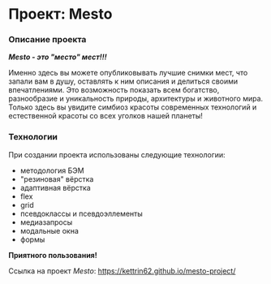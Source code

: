 # Проект: Mesto

### Описание проекта

***Mesto - это "место" мест!!!***

Именно здесь вы можете опубликовывать лучшие снимки мест, что запали вам в душу, оставлять к ним описания и делиться своими впечатлениями. Это возможность показать всем богатство, разнообразие и уникальность природы, архитектуры и животного мира.
Только здесь вы увидите симбиоз красоты современных технологий и естественной красоты со всех уголков нашей планеты!

### Технологии

При создании проекта использованы следующие технологии:
* методология БЭМ
* "резиновая" вёрстка
* адаптивная вёрстка
* flex
* grid
* псевдоклассы и псевдоэллементы
* медиазапросы
* модальные окна
* формы

**Приятного пользования!**

Cсылка на проект *Mesto*: https://kettrin62.github.io/mesto-project/
